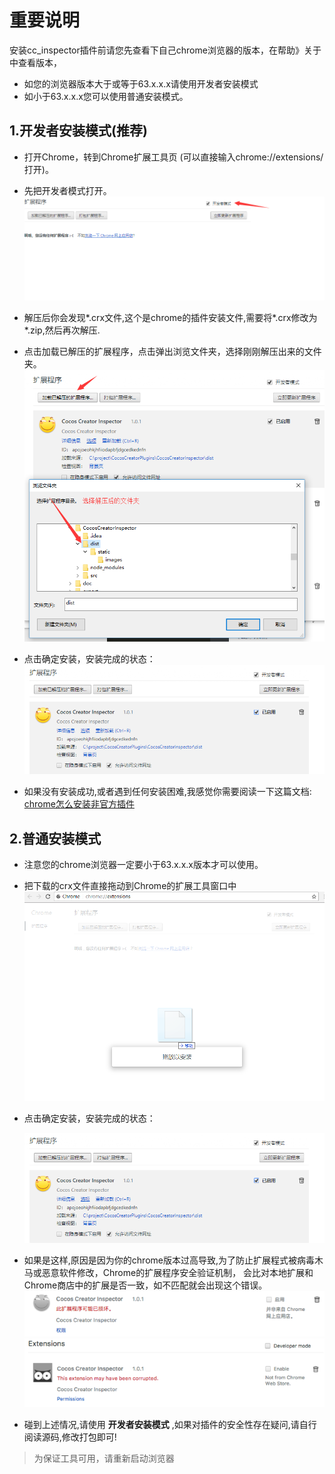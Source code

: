 # 重要说明
安装cc_inspector插件前请您先查看下自己chrome浏览器的版本，在帮助》关于中查看版本，
- 如您的浏览器版本大于或等于63.x.x.x请使用开发者安装模式
- 如小于63.x.x.x您可以使用普通安装模式。

## 1.开发者安装模式(推荐)
- 打开Chrome，转到Chrome扩展工具页 (可以直接输入chrome://extensions/ 打开)。
- 先把开发者模式打开。
![image](./cc-inspector1/3.png)
  
- 解压后你会发现*.crx文件,这个是chrome的插件安装文件,需要将*.crx修改为*.zip,然后再次解压.
- 点击加载已解压的扩展程序，点击弹出浏览文件夹，选择刚刚解压出来的文件夹。
  ![image](./cc-inspector1/4.png)
  
- 点击确定安装，安装完成的状态：
 ![image](./cc-inspector1/2.png)
  
- 如果没有安装成功,或者遇到任何安装困难,我感觉你需要阅读一下这篇文档: [chrome怎么安装非官方插件](https://www.jianshu.com/p/438e15fec81b)

## 2.普通安装模式

- 注意您的chrome浏览器一定要小于63.x.x.x版本才可以使用。
- 把下载的crx文件直接拖动到Chrome的扩展工具窗口中
	![image](./cc-inspector1/1.png)
  
- 点击确定安装，安装完成的状态：
  
    ![image](./cc-inspector1/2.png)
  
- 如果是这样,原因是因为你的chrome版本过高导致,为了防止扩展程式被病毒木马或恶意软件修改，Chrome的扩展程序安全验证机制， 会比对本地扩展和Chrome商店中的扩展是否一致，如不匹配就会出现这个错误。
    ![](./cc-inspector1/5.png)
    ![](./cc-inspector1/6.png)
- 碰到上述情况,请使用 **开发者安装模式** ,如果对插件的安全性存在疑问,请自行阅读源码,修改打包即可!	

> 为保证工具可用，请重新启动浏览器
